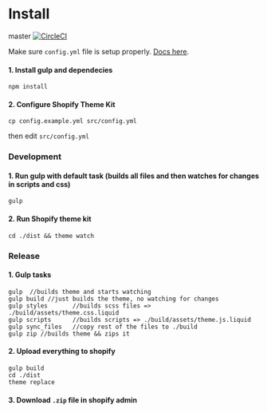 Install
=====================
master [![CircleCI](https://circleci.com/gh/tabarnapp/theme_konversion/tree/master.svg?style=svg&circle-token=c94c418c03e77b85e74db8d005c6661297f3d90e)](https://circleci.com/gh/tabarnapp/theme_konversion/tree/master)


Make sure `config.yml` file is setup properly. [Docs here](http://shopify.github.io/themekit/configuration/).

#### 1. Install gulp and dependecies
```
npm install
```

#### 2. Configure Shopify Theme Kit
```
cp config.example.yml src/config.yml
```

then edit `src/config.yml`


### Development

#### 1. Run gulp with default task (builds all files and then watches for changes in scripts and css) 
```
gulp
```

#### 2. Run Shopify theme kit
```
cd ./dist && theme watch
```

### Release

#### 1. Gulp tasks
```
gulp  //builds theme and starts watching
gulp build //just builds the theme, no watching for changes
gulp styles       //builds scss files => ./build/assets/theme.css.liquid
gulp scripts      //builds scripts => ./build/assets/theme.js.liquid
gulp sync_files   //copy rest of the files to ./build
gulp zip //builds theme && zips it
```

#### 2. Upload everything to shopify
```
gulp build
cd ./dist
theme replace
```

#### 3. Download `.zip` file in shopify admin